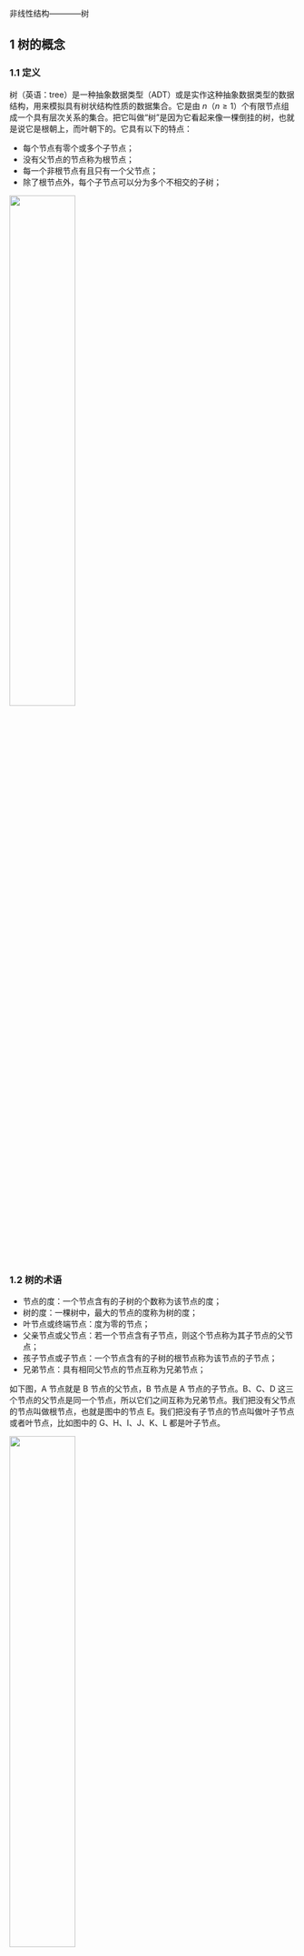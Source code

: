 非线性结构————树
## 1 树的概念
### 1.1 定义
树（英语：tree）是一种抽象数据类型（ADT）或是实作这种抽象数据类型的数据结构，用来模拟具有树状结构性质的数据集合。它是由 $n$（$n\geq 1$）个有限节点组成一个具有层次关系的集合。把它叫做“树”是因为它看起来像一棵倒挂的树，也就是说它是根朝上，而叶朝下的。它具有以下的特点：
- 每个节点有零个或多个子节点；
- 没有父节点的节点称为根节点；
- 每一个非根节点有且只有一个父节点；
- 除了根节点外，每个子节点可以分为多个不相交的子树；

<img src ="https://img-blog.csdnimg.cn/d20a43960d7d422190f27012c9bf4536.png#pic_center" width = 48%>

### 1.2 树的术语
- 节点的度：一个节点含有的子树的个数称为该节点的度；
- 树的度：一棵树中，最大的节点的度称为树的度；
- 叶节点或终端节点：度为零的节点；
- 父亲节点或父节点：若一个节点含有子节点，则这个节点称为其子节点的父节点；
- 孩子节点或子节点：一个节点含有的子树的根节点称为该节点的子节点；
- 兄弟节点：具有相同父节点的节点互称为兄弟节点；

如下图，A 节点就是 B 节点的父节点，B 节点是 A 节点的子节点。B、C、D 这三个节点的父节点是同一个节点，所以它们之间互称为兄弟节点。我们把没有父节点的节点叫做根节点，也就是图中的节点 E。我们把没有子节点的节点叫做叶子节点或者叶节点，比如图中的 G、H、I、J、K、L 都是叶子节点。

<img src ="https://img-blog.csdnimg.cn/431333176934482dbf81cb1efead8663.png#pic_center" width = 48%>

- 节点的层次：从根开始定义起，根为第1层，根的子节点为第2层，以此类推；
- 树的高度或深度：树中节点的最大层次；
- 堂兄弟节点：父节点在同一层的节点互为堂兄弟；
- 节点的祖先：从根到该节点所经分支上的所有节点；
- 子孙：以某节点为根的子树中任一节点都称为该节点的子孙；
- 森林：由 $m$（$m\geq 0$）棵互不相交的树的集合称为森林。

<img src ="https://img-blog.csdnimg.cn/4a0c2172395b4a1a883cd70f3a5d48ee.png#pic_center" width = 48%>

### 1.3 树的种类
- 无序树：树中任意节点的子节点之间没有顺序关系，这种树称为无序树，也称为自由树；
- 有序树：树中任意节点的子节点之间有顺序关系，这种树称为有序树；
  - 二叉树：每个节点最多含有两个子树的树称为二叉树；
      - 完全二叉树：对于一颗二叉树，假设其深度为d(d>1)。除了第d层外，其它各层的节点数目均已达最大值，且第d层所有节点从左向右连续地紧密排列，这样的二叉树被称为完全二叉树，其中满二叉树的定义是所有叶节点都在最底层的完全二叉树;
      - 平衡二叉树（AVL树）：当且仅当任何节点的两棵子树的高度差不大于1的二叉树；
      - 排序二叉树（二叉查找树（英语：Binary Search Tree），也称二叉搜索树、有序二叉树）；
  - 霍夫曼树（用于信息编码）：带权路径最短的二叉树称为哈夫曼树或最优二叉树；
  - B树：一种对读写操作进行优化的自平衡的二叉查找树，能够保持数据有序，拥有多余两个子树。

#### 1.4 树的存储和表示

**1. 链式存储法**

一种基于指针或者引用的二叉链式存储法，每个节点有三个字段，其中一个存储数据，另外两个是指向左右子节点的指针。我们只要拎住根节点，就可以通过左右子节点的指针，把整棵树都串起来。这种存储方式我们比较常用。大部分二叉树代码都是通过这种结构来实现的。结构如下图：

<img src ="https://img-blog.csdnimg.cn/435ac08c2f6940a28e8fee81e660e959.png#pic_center" width = 48%>


**2. 顺序存储法**

顺序存储：将数据结构存储在固定的数组中，然在遍历速度上有一定的优势，但因所占空间比较大，是非主流二叉树。我们把根节点存储在下标 i = 1 的位置，那左子节点存储在下标 2 * i = 2 的位置，右子节点存储在 2 * i + 1 = 3 的位置。以此类推，B 节点的左子节点存储在 2 * i = 2 * 2 = 4 的位置，右子节点存储在 2 * i + 1 = 2 * 2 + 1 = 5 的位置。即如果节点 X 存储在数组中下标为 i 的位置，下标为 2 * i 的位置存储的就是左子节点，下标为 2 * i + 1 的位置存储的就是右子节点。

<img src ="https://img-blog.csdnimg.cn/c66bf7536a684e90b3a94513067a9ccc.png#pic_center" width = 48%>

不过上图是一颗完全二叉树，所以数组仅仅浪费了下标为0的存储位置，如果是非完全二叉树，则可能会浪费比较多的数组内存空间。所以当要存储的树是一颗完全二叉树时，数组才是最合适的选择。所以，二叉树通常以链式存储。

## 2 二叉树

二叉树是每个节点最多有两个子树的树结构。通常子树被称作“左子树”(left subtree)和“右子树”(right subtree)。

### 2.1 二叉树的性质
**1.层结点**
在二叉树的第 $i$ 层上最多有 $2^{i-1}$ 个结点(i>=1)

**2.总结点**
深度为 $k$ 的二叉树最多有 $2^{k+1}-1$ 个结点(k>=1)

3.深度
具有 $n$ 个结点的完全二叉树的深度为 $\lfloor \log_{2}n \rfloor$

**4. 结点数**

对于任意一棵二叉树，度为 0 的结点数等于度为 2 的结点数 +1。

**5. 孩子结点**

对完全二叉树，若从上至下、从左至右编号，则编号为 $i$ 的结点，其左孩子编号必为 $2i$，其右孩子编号必为 $2i＋1$ ；其双亲的编号必为i/2（i＝1 时为根，除外）

> 完全二叉树————若设二叉树的高度为$h$，除第 $h$ 层外，其它各层 $(1~h-1)$ 的结点数都达到最大个数，第 $h$ 层有叶子结点，并且叶子结点都是从左到右依次排布，这就是完全二叉树。

<img src ="https://img-blog.csdnimg.cn/d3b40212d019401896367fcef3432c4f.jpeg#pic_center" width = 48%>

> 满二叉树——除了叶结点外每一个结点都有左右子叶且叶子结点都处在最底层的二叉树。

<img src ="https://img-blog.csdnimg.cn/980756af95ce485e91522f45d0622afa.jpeg#pic_center" width = 48%>

### 2.2 二叉树的实现

**1. 列表实现**

```python
#! /user/bin/env python3
# -*- coding:utf-8 -*-
"""
@author: CarpeDiem
@date: 23/2/27
@version: 0.1
@description: 树的列表实现
"""

def binary_tree(r):
    return [r, [], []]

def insert_left(root, new_branch):
    t = root.pop(1)     # 取出左子树
    if len(t) > 1:      # 左子树已存在
        root.insert(1, [new_branch, t, []])
    else:
        root.insert(1, [new_branch, [], []])
    return root

def insert_right(root, new_branch):
    t = root.pop(2)     # 取出右子树
    if len(t) > 1:      # 右子树已存在
        root.insert(2, [new_branch, [], t])
    else:
        root.insert(2, [new_branch, [], []])
    return root
    
def get_root_val(root):
    return root[0]

def set_root_val(root, new_val):
    root[0] = new_val

def get_left_child(root):
    return root[1]

def get_right_child(root):
    return root[2]

r = binary_tree(3)
insert_left(r, 4)
insert_left(r, 5)
insert_right(r, 6)
insert_right(r, 7)
print(r)
l = get_left_child(r)
print(l)
set_root_val(l, 9)
print(r)
insert_left(l, 11)
print(r)
print(get_right_child(get_right_child(r)))
```

**2. 链表实现**

```python

```



### 2.3 二叉树的遍历
#### 2.3.1 前序遍历

<img src ="https://img-blog.csdnimg.cn/ac5af9257cd54b67ad5fb11de2a599a1.webp#pic_center" width = 48%>



#### 2.3.2 中序遍历


<img src ="https://img-blog.csdnimg.cn/1dc89d79090447f38a7cde9087ea81f0.webp#pic_center" width = 48%>


#### 2.3.3 后序遍历

<img src ="https://img-blog.csdnimg.cn/2582aba782e549bea397d06e094f2171.webp#pic_center" width = 48%>

#### 2.3.4 遍历算法的简单应用





### 2.4 线索二叉树


### 2.5 树和二叉树转换




______

## 参考
- 树结构详解：[http://c.biancheng.net/data_structure/tree/](http://c.biancheng.net/data_structure/tree/)
- 树和二叉树全面总结：[https://juejin.cn/post/7065513748789723150](https://juejin.cn/post/7065513748789723150)
- 数据结构与算法————二叉树：[https://www.cnblogs.com/jasonbourne3/p/17143620.html](https://www.cnblogs.com/jasonbourne3/p/17143620.html)
- 二叉树入门和刷题：[https://zhuanlan.zhihu.com/p/136758152](https://zhuanlan.zhihu.com/p/136758152)